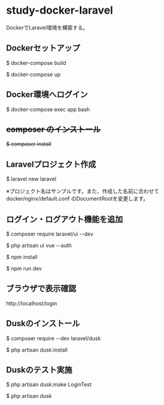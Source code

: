 # study-docker-laravel

DockerでLaravel環境を構築する。


## Dockerセットアップ

$ docker-compose build

$ docker-compose up


## Docker環境へログイン

$ docker-compose exec app bash


## ~~composer のインストール~~

~~$ composer install~~


## Laravelプロジェクト作成

$ laravel new laravel 

※プロジェクト名はサンプルです。また、作成した名前に合わせて docker/nginx/default.conf のDocumentRootを変更します。


## ログイン・ログアウト機能を追加

$ composer require laravel/ui --dev

$ php artisan ui vue --auth

$ npm install

$ npm run dev


## ブラウザで表示確認

http://localhost/login


## Duskのインストール

$ composer require --dev laravel/dusk

$ php artisan dusk:install


## Duskのテスト実施

$ php artisan dusk:make LoginTest

$ php artisan dusk
